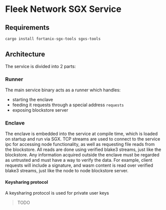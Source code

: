 # Fleek Network SGX Service

## Requirements

```bash
cargo install fortanix-sgx-tools sgxs-tools
```

## Architecture

The service is divided into 2 parts:

### Runner

The main service binary acts as a runner which handles:
- starting the enclave
- feeding it requests through a special address `requests`
- exposing blockstore server

### Enclave

The enclave is embedded into the service at compile time, which is loaded on startup and run via SGX.
TCP streams are used to connect to the service ipc for accessing node functionality, as well as requesting
file reads from the blockstore. All reads are done using verified blake3 streams, just like the blockstore.
Any information acquired outside the enclave must be regarded as untrusted and must have a way to verify the data.
For example, client requests will include a signature, and wasm content is read over verified blake3 streams, just
like the node to node blockstore server.

#### Keysharing protocol

A keysharing protocol is used for private user keys

> TODO
